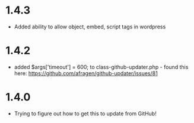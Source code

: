 # 1.4.3

* Added ability to allow object, embed, script tags in wordpress

# 1.4.2

* added $args['timeout'] = 600; to class-github-updater.php - found this here: https://github.com/afragen/github-updater/issues/81

# 1.4.0

* Trying to figure out how to get this to update from GitHub!
